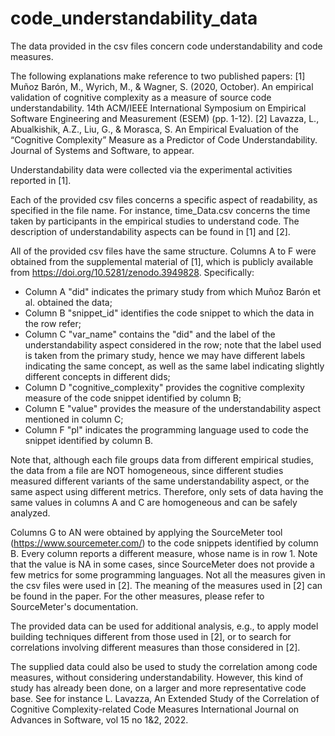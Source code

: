 # code_understandability_data

The data provided in the csv files concern code understandability and code measures.

The following explanations make reference to two published papers:
[1] Muñoz Barón, M., Wyrich, M., & Wagner, S. (2020, October). An empirical validation of cognitive complexity as a measure of source code understandability. 14th ACM/IEEE International Symposium on Empirical Software Engineering and Measurement (ESEM) (pp. 1-12).
[2] Lavazza, L., Abualkishik, A.Z., Liu, G., & Morasca, S. An Empirical Evaluation of the “Cognitive Complexity” Measure as a Predictor of Code Understandability. Journal of Systems and Software, to appear.

Understandability data were collected via the experimental activities reported in [1].

Each of the provided csv files concerns a specific aspect of readability, as specified in the file name. For instance, time_Data.csv concerns the time taken by participants in the empirical studies to understand code. The description of understandability aspects can be found in [1] and [2].

All of the provided csv files have the same structure. Columns A to F were obtained from the supplemental material of [1], which is publicly available from https://doi.org/10.5281/zenodo.3949828.
Specifically:
- Column A "did" indicates the primary study from which Muñoz Barón et al. obtained the data;
- Column B "snippet_id" identifies the code snippet to which the data in the row refer;
- Column C "var_name" contains the "did" and the label of the understandability aspect considered in the row; note that the label used is taken from the primary study, hence we may have different labels indicating the same concept, as well as the same label indicating slightly different concepts in different dids;
- Column D "cognitive_complexity" provides the cognitive complexity measure of the code snippet identified by column B;
- Column E "value" provides the measure of the understandability aspect mentioned in column C;
- Column F "pl" indicates the programming language used to code the snippet identified by column B.

Note that, although each file groups data from different empirical studies, the data from a file are NOT homogeneous, since different studies measured different variants of the same understandability aspect, or the same aspect using different metrics. Therefore, only sets of data having the same values in columns A and C are homogeneous and can be safely analyzed. 

Columns G to AN were obtained by applying the SourceMeter tool (https://www.sourcemeter.com/) to the code snippets identified by column B. Every column reports a different measure, whose name is in row 1.
Note that the value is NA in some cases, since SourceMeter does not provide a few metrics for some programming languages.
Not all the measures given in the csv files were used in [2]. The meaning of the measures used in [2] can be found in the paper. For the other measures, please refer to SourceMeter's documentation.

The provided data can be used for additional analysis, e.g., to apply model building techniques different from those used in [2], or to search for correlations involving different measures than those considered in [2].

The supplied data could also be used to study the correlation among code measures, without considering understandability. However, this kind of study has already been done, on a larger and more representative code base. See for instance
L. Lavazza, An Extended Study of the Correlation of Cognitive Complexity-related Code Measures
International Journal on Advances in Software, vol 15 no 1&2, 2022.


